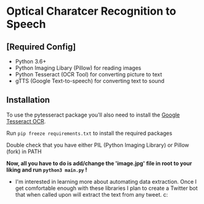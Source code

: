 # Optical Charatcer Recognition to Speech

## [Required Config]

- Python 3.6+
- Python Imaging Libary (Pillow) for reading images 
- Python Tesseract (OCR Tool) for converting picture to text
- gTTS (Google Text-to-speech) for converting text to sound

## Installation
To use the pytesseract package you'll also need to install the [Google Tesseract OCR](https://github.com/tesseract-ocr/tesseract).

Run ```pip freeze requirements.txt``` to install the required packages

Double check that you have either PIL (Python Imaging Library) or Pillow (fork) in PATH

**Now, all you have to do is add/change the 'image.jpg' file in root to your liking and run ```python3 main.py``` !**

- I'm interested in learning more about automating data extraction. Once I get comfortable enough with these libraries I plan to create a Twitter bot that when called upon will extract the text from any tweet. c:

